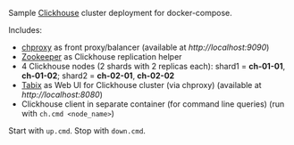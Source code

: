 Sample [Clickhouse](https://clickhouse.tech) cluster deployment for docker-compose.

Includes:
* [chproxy](https://github.com/Vertamedia/chproxy) as front proxy/balancer (available at *http://localhost:9090*)
* [Zookeeper](https://github.com/apache/zookeeper) as Clickhouse replication helper
* 4 Clickhouse nodes (2 shards with 2 replicas each): shard1 = **ch-01-01**, **ch-01-02**; shard2 = **ch-02-01**, **ch-02-02**
* [Tabix](https://github.com/tabixio/tabix) as Web UI for Clickhouse cluster (via chproxy) (available at *http://localhost:8080*)
* Clickhouse client in separate container (for command line queries) (run with `ch.cmd <node_name>`)


Start with `up.cmd`.
Stop with `down.cmd`.

